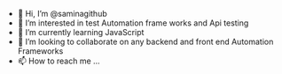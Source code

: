 - 👋 Hi, I’m @saminagithub
- 👀 I’m interested in test Automation frame works and Api testing
- 🌱 I’m currently learning JavaScript
- 💞️ I’m looking to collaborate on any backend and front end Automation Frameworks
- 📫 How to reach me ...

<!---
saminagithub/saminagithub is a ✨ special ✨ repository because its `README.md` (this file) appears on your GitHub profile.
You can click the Preview link to take a look at your changes.
--->
